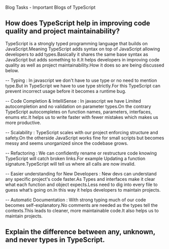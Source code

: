 Blog Tasks - Important Blogs of TypeScript

## How does TypeScript help in improving code quality and project maintainability?

TypeScript is a strongly typed programming language that builds on JavaScript.Meaning TypeScript adds syntax on top of JavaScript allowing developers to add types.Basically it shares the same base syntax as JavaScript but adds something to it.It helps developers in improving code quality as well as project maintainability.How it does so are being discussed below.


-- Typing : In javascript we don't have to use type or no need to mention type.But in TypeScript we have to use type strictly.For this TypeScript can prevent incorrect usage before it becomes a runtime bug.


-- Code Completion & IntelliSense : In javascript we have Limited autocompletion and no validation on parameter types.On the contrary TypeScript autocompletes on function names, parameters, interfaces, enums etc.It helps us to write faster with fewer mistakes which 
   makes us more productive.


-- Scalability : TypeScript scales with our project enforcing structure and safety.On the otherside JavaScript works fine for small scripts but becomes messy and seems unorganized since the codebase grows.


-- Refactoring : We can confidently rename or restructure code knowing TypeScript will catch broken links.For example Updating a function signature.TypeScript will tell us where all calls are now invalid.


-- Easier understanding for New Developers : New devs can understand any specific project's code faster.As Types and interfaces make it clear what each function and object expects.Less need to dig into every file to guess what’s going on.In this way it helps developers to maintain projects.


-- Automatic Documentation : With strong typing much of our code becomes self-explanatory.No comments are needed as the types tell the contexts.This leads to cleaner, more maintainable code.It also helps us to maintain projects.



## Explain the difference between any, unknown, and never types in TypeScript.





















